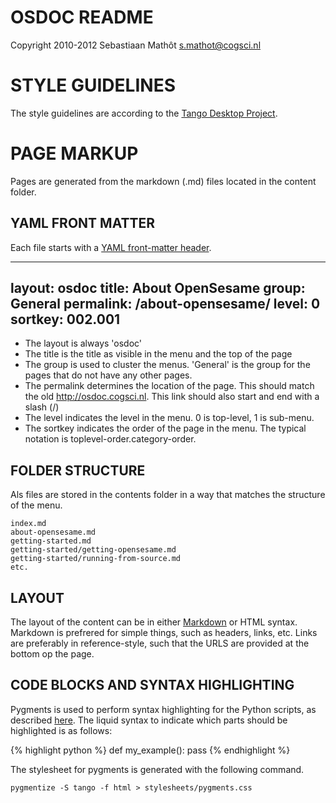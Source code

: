 OSDOC README
============

Copyright 2010-2012
Sebastiaan Mathôt <s.mathot@cogsci.nl>

STYLE GUIDELINES
================
The style guidelines are according to the [Tango Desktop Project][tango].

PAGE MARKUP
===========

Pages are generated from the markdown (.md) files located in the content folder. 

YAML FRONT MATTER
-----------------

Each file starts with a [YAML front-matter header][yaml_front].

---
layout: osdoc
title: About OpenSesame
group: General
permalink: /about-opensesame/
level: 0
sortkey: 002.001
---

- The layout is always 'osdoc'
- The title is the title as visible in the menu and the top of the page
- The group is used to cluster the menus. 'General' is the group for the pages that do not have any other pages.
- The permalink determines the location of the page. This should match the old http://osdoc.cogsci.nl. This link should also start and end with a slash (/)
- The level indicates the level in the menu. 0 is top-level, 1 is sub-menu.
- The sortkey indicates the order of the page in the menu. The typical notation is toplevel-order.category-order.

FOLDER STRUCTURE
----------------

Als files are stored in the contents folder in a way that matches the structure of the menu.

	index.md
	about-opensesame.md
	getting-started.md
	getting-started/getting-opensesame.md
	getting-started/running-from-source.md
	etc.

LAYOUT
------

The layout of the content can be in either [Markdown][] or HTML syntax. Markdown is prefrered for simple things, such as headers, links, etc. Links are preferably in reference-style, such that the URLS are provided at the bottom op the page.

CODE BLOCKS AND SYNTAX HIGHLIGHTING
-----------------------------------

Pygments is used to perform syntax highlighting for the Python scripts, as described [here][pygments]. The liquid syntax to indicate which parts should be highlighted is as follows:

{% highlight python %}
def my_example():
	pass
{% endhighlight %}

The stylesheet for pygments is generated with the following command.

	pygmentize -S tango -f html > stylesheets/pygments.css

[markdown]: http://daringfireball.net/projects/markdown/
[tango]: http://en.wikipedia.org/wiki/Tango_Desktop_Project
[yaml_front]: https://github.com/mojombo/jekyll/wiki/YAML-Front-Matter
[pygments]: https://github.com/mojombo/jekyll/wiki/Liquid-Extensions